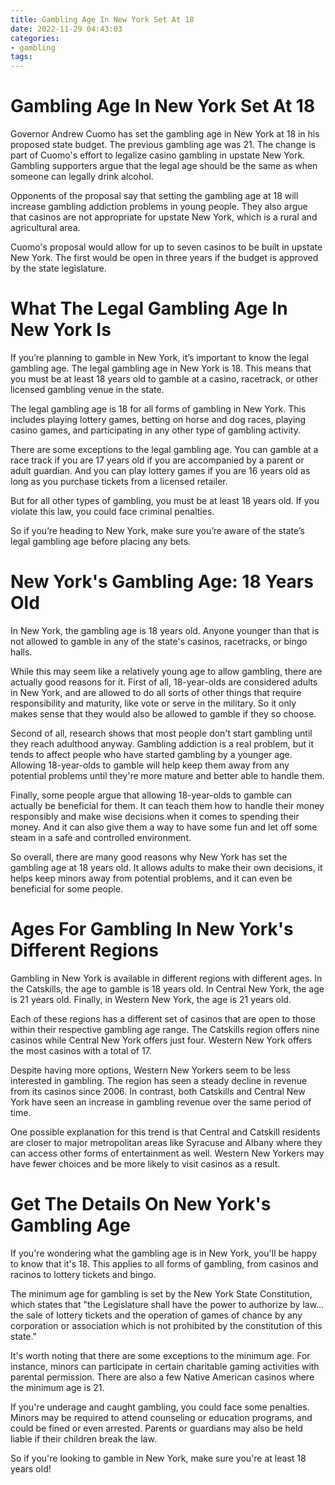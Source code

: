 ```yaml
---
title: Gambling Age In New York Set At 18
date: 2022-11-29 04:43:03
categories:
- gambling
tags:
---
```



#  Gambling Age In New York Set At 18

Governor Andrew Cuomo has set the gambling age in New York at 18 in his proposed state budget. The previous gambling age was 21. The change is part of Cuomo's effort to legalize casino gambling in upstate New York. Gambling supporters argue that the legal age should be the same as when someone can legally drink alcohol.

Opponents of the proposal say that setting the gambling age at 18 will increase gambling addiction problems in young people. They also argue that casinos are not appropriate for upstate New York, which is a rural and agricultural area.

Cuomo's proposal would allow for up to seven casinos to be built in upstate New York. The first would be open in three years if the budget is approved by the state legislature.

#  What The Legal Gambling Age In New York Is

If you’re planning to gamble in New York, it’s important to know the legal gambling age. The legal gambling age in New York is 18. This means that you must be at least 18 years old to gamble at a casino, racetrack, or other licensed gambling venue in the state.

The legal gambling age is 18 for all forms of gambling in New York. This includes playing lottery games, betting on horse and dog races, playing casino games, and participating in any other type of gambling activity.

There are some exceptions to the legal gambling age. You can gamble at a race track if you are 17 years old if you are accompanied by a parent or adult guardian. And you can play lottery games if you are 16 years old as long as you purchase tickets from a licensed retailer.

But for all other types of gambling, you must be at least 18 years old. If you violate this law, you could face criminal penalties.

So if you’re heading to New York, make sure you’re aware of the state’s legal gambling age before placing any bets.

#  New York's Gambling Age: 18 Years Old

In New York, the gambling age is 18 years old. Anyone younger than that is not allowed to gamble in any of the state's casinos, racetracks, or bingo halls.

While this may seem like a relatively young age to allow gambling, there are actually good reasons for it. First of all, 18-year-olds are considered adults in New York, and are allowed to do all sorts of other things that require responsibility and maturity, like vote or serve in the military. So it only makes sense that they would also be allowed to gamble if they so choose.

Second of all, research shows that most people don't start gambling until they reach adulthood anyway. Gambling addiction is a real problem, but it tends to affect people who have started gambling by a younger age. Allowing 18-year-olds to gamble will help keep them away from any potential problems until they're more mature and better able to handle them.

Finally, some people argue that allowing 18-year-olds to gamble can actually be beneficial for them. It can teach them how to handle their money responsibly and make wise decisions when it comes to spending their money. And it can also give them a way to have some fun and let off some steam in a safe and controlled environment.

So overall, there are many good reasons why New York has set the gambling age at 18 years old. It allows adults to make their own decisions, it helps keep minors away from potential problems, and it can even be beneficial for some people.

#  Ages For Gambling In New York's Different Regions

Gambling in New York is available in different regions with different ages. In the Catskills, the age to gamble is 18 years old. In Central New York, the age is 21 years old. Finally, in Western New York, the age is 21 years old. 

Each of these regions has a different set of casinos that are open to those within their respective gambling age range. The Catskills region offers nine casinos while Central New York offers just four. Western New York offers the most casinos with a total of 17. 

Despite having more options, Western New Yorkers seem to be less interested in gambling. The region has seen a steady decline in revenue from its casinos since 2006. In contrast, both Catskills and Central New York have seen an increase in gambling revenue over the same period of time. 

One possible explanation for this trend is that Central and Catskill residents are closer to major metropolitan areas like Syracuse and Albany where they can access other forms of entertainment as well. Western New Yorkers may have fewer choices and be more likely to visit casinos as a result.

#  Get The Details On New York's Gambling Age

If you're wondering what the gambling age is in New York, you'll be happy to know that it's 18. This applies to all forms of gambling, from casinos and racinos to lottery tickets and bingo.

The minimum age for gambling is set by the New York State Constitution, which states that "the Legislature shall have the power to authorize by law… the sale of lottery tickets and the operation of games of chance by any corporation or association which is not prohibited by the constitution of this state."

It's worth noting that there are some exceptions to the minimum age. For instance, minors can participate in certain charitable gaming activities with parental permission. There are also a few Native American casinos where the minimum age is 21.

If you're underage and caught gambling, you could face some penalties. Minors may be required to attend counseling or education programs, and could be fined or even arrested. Parents or guardians may also be held liable if their children break the law.

So if you're looking to gamble in New York, make sure you're at least 18 years old!